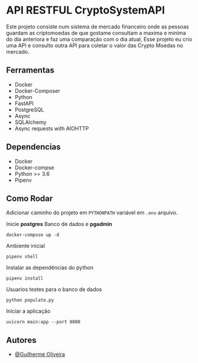 
# API RESTFUL CryptoSystemAPI



Este projeto consiste num sistema de mercado financeiro onde as pessoas guardam as criptomoedas de que gostame consultam a maxima e minima do dia anteriora e faz uma comparação com o dia atual, Esse projeto eu crio uma API e consulto outra API para coletar o valor das Crypto Moedas no mercado.

## Ferramentas

- Docker
- Docker-Composer
- Python
- FastAPI
- PostgreSQL
- Async 
- SQLAlchemy
- Async requests with AIOHTTP


## Dependencias
* Docker
* Docker-compse
* Python >= 3.6
* Pipenv

## Como Rodar
Adicionar caminho do projeto em `PYTHONPATH` variável em `.env` arquivo.

Inicie **postgres** Banco de dados e **pgadmin**
```shell
docker-compose up -d
```

Ambiente inicial
```shell
pipenv shell
```

Instalar as dependências do python
```shell
pipenv install
```

Usuarios testes para o banco de dados
```shell
python populate.py
```

Iniciar a aplicação
```shell
uvicorn main:app --port 8080
```




## Autores

- [@Guilherme Oliveira](https://www.linkedin.com/in/guilhermee-oliveiraa/)

